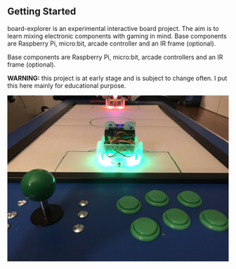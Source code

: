 ## Getting Started

board-explorer is an experimental interactive board project. The aim is to learn mixing electronic components with gaming in mind. Base components are Raspberry Pi, micro:bit, arcade controller and an IR frame (optional). 

Base components are Raspberry Pi, micro:bit, arcade controllers and an IR frame (optional). 

**WARNING:** this project is at early stage and is subject to change often. I put this here mainly for educational purpose.

![board-explorer](https://github.com/storagebits/board-explorer/blob/master/images/board-explorer.jpg?raw=true)


